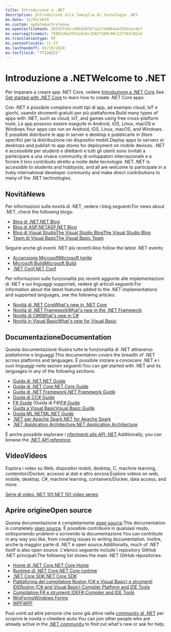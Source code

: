 ```yaml
---
title: Introduzione a .NET
description: Introduzione alla famiglia di tecnologie .NET.
ms.date: 12/03/2019
ms.custom: updateeachrelease
ms.openlocfilehash: 20332f4dcc0664287873a27e0064a4765b1ecde7
ms.sourcegitcommit: 7588136e355e10cbc2582f389c90c127363c02a5
ms.translationtype: MT
ms.contentlocale: it-IT
ms.lasthandoff: 03/15/2020
ms.locfileid: "77124221"
---
```

# <a name="welcome-to-net"></a><span data-ttu-id="975df-103">Introduzione a .NET</span><span class="sxs-lookup"><span data-stu-id="975df-103">Welcome to .NET</span></span>

<span data-ttu-id="975df-104">Per imparare a creare app .NET Core, vedere [Introduzione a .NET Core](core/get-started.md).</span><span class="sxs-lookup"><span data-stu-id="975df-104">See [Get started with .NET Core](core/get-started.md) to learn how to create .NET Core apps.</span></span>

<span data-ttu-id="975df-105">Con .NET è possibile compilare molti tipi di app, ad esempio cloud, IoT e giochi, usando strumenti gratuiti per più piattaforme.</span><span class="sxs-lookup"><span data-stu-id="975df-105">Build many types of apps with .NET, such as cloud, IoT, and games using free cross-platform tools.</span></span> <span data-ttu-id="975df-106">Le app possono essere eseguite in Android, iOS, Linux, macOS e Windows.</span><span class="sxs-lookup"><span data-stu-id="975df-106">Your apps can run on Android, iOS, Linux, macOS, and Windows.</span></span> <span data-ttu-id="975df-107">È possibile distribuire le app in server e desktop e pubblicarle in Store specifici per la distribuzione nei dispositivi mobili.</span><span class="sxs-lookup"><span data-stu-id="975df-107">Deploy apps to servers or desktops and publish to app stores for deployment on mobile devices.</span></span> <span data-ttu-id="975df-108">.NET è accessibile per studenti e dilettanti e tutti gli utenti sono invitati a partecipare a una vivace community di sviluppatori internazionale e a fornire il loro contribuito diretto a molte delle tecnologie .NET.</span><span class="sxs-lookup"><span data-stu-id="975df-108">.NET is accessible to students and hobbyists, and all are welcome to participate in a lively international developer community and make direct contributions to many of the .NET technologies.</span></span>

## <a name="news"></a><span data-ttu-id="975df-109">Novità</span><span class="sxs-lookup"><span data-stu-id="975df-109">News</span></span>

<span data-ttu-id="975df-110">Per informazioni sulle novità di .NET, vedere i blog seguenti:</span><span class="sxs-lookup"><span data-stu-id="975df-110">For news about .NET, check the following blogs:</span></span>

- [<span data-ttu-id="975df-111">Blog di .NET</span><span class="sxs-lookup"><span data-stu-id="975df-111">.NET Blog</span></span>](https://devblogs.microsoft.com/dotnet/)
- [<span data-ttu-id="975df-112">Blog di ASP.NET</span><span class="sxs-lookup"><span data-stu-id="975df-112">ASP.NET Blog</span></span>](https://devblogs.microsoft.com/aspnet/)
- [<span data-ttu-id="975df-113">Blog di Visual StudioThe Visual Studio Blog</span><span class="sxs-lookup"><span data-stu-id="975df-113">The Visual Studio Blog</span></span>](https://devblogs.microsoft.com/visualstudio/)
- [<span data-ttu-id="975df-114">Team di Visual Basic</span><span class="sxs-lookup"><span data-stu-id="975df-114">The Visual Basic Team</span></span>](https://devblogs.microsoft.com/vbteam/)

<span data-ttu-id="975df-115">Seguire anche gli eventi .NET più recenti:</span><span class="sxs-lookup"><span data-stu-id="975df-115">Also follow the latest .NET events:</span></span>

- [<span data-ttu-id="975df-116">Accensione Microsoft</span><span class="sxs-lookup"><span data-stu-id="975df-116">Microsoft Ignite</span></span>](https://www.microsoft.com/ignite)
- [<span data-ttu-id="975df-117">Microsoft Build</span><span class="sxs-lookup"><span data-stu-id="975df-117">Microsoft Build</span></span>](https://www.microsoft.com/build)
- [<span data-ttu-id="975df-118">.NET Conf</span><span class="sxs-lookup"><span data-stu-id="975df-118">.NET Conf</span></span>](https://www.dotnetconf.net/)

<span data-ttu-id="975df-119">Per informazioni sulle funzionalità più recenti aggiunte alle implementazioni di .NET e sui linguaggi supportati, vedere gli articoli seguenti:</span><span class="sxs-lookup"><span data-stu-id="975df-119">For information about the latest features added to the .NET implementations and supported languages, see the following articles:</span></span>

- [<span data-ttu-id="975df-120">Novità di .NET Core</span><span class="sxs-lookup"><span data-stu-id="975df-120">What's new in .NET Core</span></span>](core/whats-new/index.md)
- [<span data-ttu-id="975df-121">Novità di .NET Framework</span><span class="sxs-lookup"><span data-stu-id="975df-121">What's new in the .NET Framework</span></span>](framework/whats-new/index.md)
- [<span data-ttu-id="975df-122">Novità di C#6</span><span class="sxs-lookup"><span data-stu-id="975df-122">What's new in C#</span></span>](csharp/whats-new/index.md)
- [<span data-ttu-id="975df-123">Novità in Visual Basic</span><span class="sxs-lookup"><span data-stu-id="975df-123">What's new for Visual Basic</span></span>](visual-basic/getting-started/whats-new.md)

## <a name="documentation"></a><span data-ttu-id="975df-124">Documentazione</span><span class="sxs-lookup"><span data-stu-id="975df-124">Documentation</span></span>

<span data-ttu-id="975df-125">Questa documentazione illustra tutte le funzionalità di .NET attraverso piattaforme e linguaggi.</span><span class="sxs-lookup"><span data-stu-id="975df-125">This documentation covers the breadth of .NET across platforms and languages.</span></span> <span data-ttu-id="975df-126">È possibile iniziare a conoscere .NET e i suoi linguaggi nelle sezioni seguenti:</span><span class="sxs-lookup"><span data-stu-id="975df-126">You can get started with .NET and its languages in any of the following sections:</span></span>

- [<span data-ttu-id="975df-127">Guida di .NET</span><span class="sxs-lookup"><span data-stu-id="975df-127">.NET Guide</span></span>](standard/index.md)
- [<span data-ttu-id="975df-128">Guida di .NET Core</span><span class="sxs-lookup"><span data-stu-id="975df-128">.NET Core Guide</span></span>](core/index.md)
- [<span data-ttu-id="975df-129">Guida di .NET Framework</span><span class="sxs-lookup"><span data-stu-id="975df-129">.NET Framework Guide</span></span>](framework/index.md)
- [<span data-ttu-id="975df-130">Guida di C</span><span class="sxs-lookup"><span data-stu-id="975df-130">C# Guide</span></span>](csharp/index.yml)
- <span data-ttu-id="975df-131">[F# Guide](fsharp/index.yml) (Guida di F#)</span><span class="sxs-lookup"><span data-stu-id="975df-131">[F# Guide](fsharp/index.yml)</span></span>
- [<span data-ttu-id="975df-132">Guida a Visual Basic</span><span class="sxs-lookup"><span data-stu-id="975df-132">Visual Basic Guide</span></span>](visual-basic/index.yml)
- [<span data-ttu-id="975df-133">Guida ML.NET</span><span class="sxs-lookup"><span data-stu-id="975df-133">ML.NET Guide</span></span>](machine-learning/index.yml)
- [<span data-ttu-id="975df-134">.NET per Apache Spark</span><span class="sxs-lookup"><span data-stu-id="975df-134">.NET for Apache Spark</span></span>](spark/index.yml)
- [<span data-ttu-id="975df-135">.NET Application Architecture</span><span class="sxs-lookup"><span data-stu-id="975df-135">.NET Application Architecture</span></span>](architecture/index.yml)

<span data-ttu-id="975df-136">È anche possibile esplorare i [riferimenti alle API .NET](/dotnet/api).</span><span class="sxs-lookup"><span data-stu-id="975df-136">Additionally, you can browse the [.NET API reference](/dotnet/api).</span></span>

## <a name="videos"></a><span data-ttu-id="975df-137">Video</span><span class="sxs-lookup"><span data-stu-id="975df-137">Videos</span></span>

<span data-ttu-id="975df-138">Esplora i video su Web, dispositivi mobili, desktop, C, machine learning, contenitori/Docker, accesso ai dati e altro ancora:</span><span class="sxs-lookup"><span data-stu-id="975df-138">Explore videos on web, mobile, desktop, C#, machine learning, containers/Docker, data access, and more:</span></span>

[<span data-ttu-id="975df-139">Serie di video .NET 101</span><span class="sxs-lookup"><span data-stu-id="975df-139">.NET 101 video series</span></span>](https://dotnet.microsoft.com/learn/videos)

## <a name="open-source"></a><span data-ttu-id="975df-140">Aprire origine</span><span class="sxs-lookup"><span data-stu-id="975df-140">Open source</span></span>

<span data-ttu-id="975df-141">Questa documentazione è completamente [open source](https://github.com/dotnet/docs).</span><span class="sxs-lookup"><span data-stu-id="975df-141">This documentation is completely [open source](https://github.com/dotnet/docs).</span></span> <span data-ttu-id="975df-142">È possibile contribuire in qualsiasi modo, sottoponendo problemi o scrivendo la documentazione.</span><span class="sxs-lookup"><span data-stu-id="975df-142">You can contribute in any way you like, from creating issues to writing documentation.</span></span> <span data-ttu-id="975df-143">Inoltre, anche la maggior parte di .NET è open source.</span><span class="sxs-lookup"><span data-stu-id="975df-143">Additionally, much of .NET itself is also open source.</span></span> <span data-ttu-id="975df-144">L'elenco seguente include i repository GitHub .NET principali:</span><span class="sxs-lookup"><span data-stu-id="975df-144">The following list shows the main .NET GitHub repositories:</span></span>

- [<span data-ttu-id="975df-145">Home di .NET Core</span><span class="sxs-lookup"><span data-stu-id="975df-145">.NET Core Home</span></span>](https://github.com/dotnet/core)
- [<span data-ttu-id="975df-146">Runtime di .NET Core</span><span class="sxs-lookup"><span data-stu-id="975df-146">.NET Core runtime</span></span>](https://github.com/dotnet/runtime)
- [<span data-ttu-id="975df-147">.NET Core SDK</span><span class="sxs-lookup"><span data-stu-id="975df-147">.NET Core SDK</span></span>](https://github.com/dotnet/sdk)
- [<span data-ttu-id="975df-148">Piattaforma del compilatore Roslyn (C# e Visual Basic) e strumenti IDE</span><span class="sxs-lookup"><span data-stu-id="975df-148">Roslyn (C# and Visual Basic) Compiler Platform and IDE Tools</span></span>](https://github.com/dotnet/roslyn)
- [<span data-ttu-id="975df-149">Compilatore F# e strumenti IDE</span><span class="sxs-lookup"><span data-stu-id="975df-149">F# Compiler and IDE Tools</span></span>](https://github.com/dotnet/fsharp)
- [<span data-ttu-id="975df-150">WinForms</span><span class="sxs-lookup"><span data-stu-id="975df-150">Windows Forms</span></span>](https://github.com/dotnet/winforms)
- [<span data-ttu-id="975df-151">WPF</span><span class="sxs-lookup"><span data-stu-id="975df-151">WPF</span></span>](https://github.com/dotnet/wpf)

<span data-ttu-id="975df-152">Puoi unirti ad altre persone che sono già attive nella [community di .NET](https://dotnet.microsoft.com/platform/community) per scoprire le novità o chiedere aiuto.</span><span class="sxs-lookup"><span data-stu-id="975df-152">You can join other people who are already active in the [.NET community](https://dotnet.microsoft.com/platform/community) to find out what's new or ask for help.</span></span>
